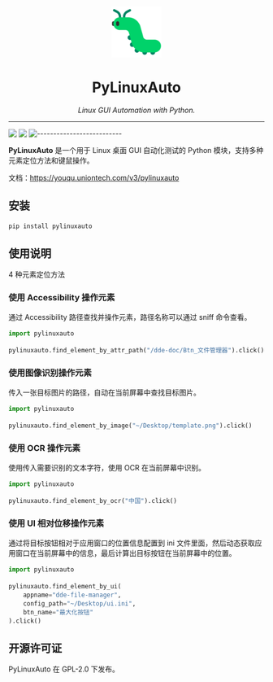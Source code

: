 <p align="center">
  <a href="https://github.com/funny-dream/youqu3">
    <img src="./docs/assets/logo.png" width="100" alt="YouQu3">
  </a>
</p>
<h1 align="center">PyLinuxAuto</h1>
<p align="center">
    <em>Linux GUI Automation with Python.</em>
</p>

--------------------------

<div style="float: left"><img src="https://img.shields.io/badge/python-007CFF?style=for-the-badge&logo=python&logoColor=white"></div>
<div style="float: left">&nbsp;</div>
<div style="float: left"><img src="https://img.shields.io/badge/Linux-007CFF?style=for-the-badge&logo=linux&logoColor=white"></div>
<div style="float: left">&nbsp;</div>
<div style="float: left"><img src="https://img.shields.io/badge/Deepin-007CFF?style=for-the-badge&logo=deepin&logoColor=white"></div>
--------------------------

**PyLinuxAuto** 是一个用于 Linux 桌面 GUI 自动化测试的 Python 模块，支持多种元素定位方法和键鼠操作。

文档：https://youqu.uniontech.com/v3/pylinuxauto

## 安装

```bash
pip install pylinuxauto
```

## 使用说明

4 种元素定位方法

### 使用 Accessibility 操作元素

通过 Accessibility 路径查找并操作元素，路径名称可以通过 sniff 命令查看。

```python
import pylinuxauto

pylinuxauto.find_element_by_attr_path("/dde-doc/Btn_文件管理器").click()
```

### 使用图像识别操作元素

传入一张目标图片的路径，自动在当前屏幕中查找目标图片。

```python
import pylinuxauto

pylinuxauto.find_element_by_image("~/Desktop/template.png").click()
```

### 使用 OCR 操作元素

使用传入需要识别的文本字符，使用 OCR 在当前屏幕中识别。

```python
import pylinuxauto

pylinuxauto.find_element_by_ocr("中国").click()
```

### 使用 UI 相对位移操作元素

通过将目标按钮相对于应用窗口的位置信息配置到 ini 文件里面，然后动态获取应用窗口在当前屏幕中的信息，最后计算出目标按钮在当前屏幕中的位置。

```python
import pylinuxauto

pylinuxauto.find_element_by_ui(
    appname="dde-file-manager",
    config_path="~/Desktop/ui.ini",
    btn_name="最大化按钮"
).click()
```

## 开源许可证

PyLinuxAuto 在 GPL-2.0 下发布。
